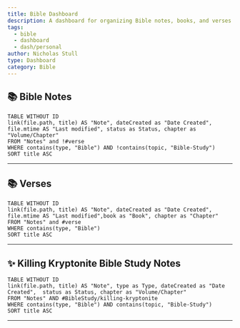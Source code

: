 ```yaml
---
title: Bible Dashboard
description: A dashboard for organizing Bible notes, books, and verses.
tags:
  - bible
  - dashboard
  - dash/personal
author: Nicholas Stull
type: Dashboard
category: Bible
---
```

## 📚 **Bible Notes**

```dataview
TABLE WITHOUT ID  
link(file.path, title) AS "Note", dateCreated as "Date Created", file.mtime AS "Last modified", status as Status, chapter as "Volume/Chapter"
FROM "Notes" and !#verse
WHERE contains(type, "Bible") AND !contains(topic, "Bible-Study") 
SORT title ASC
```
---
## 📚 **Verses**

```dataview
TABLE WITHOUT ID  
link(file.path, title) AS "Note", dateCreated as "Date Created", file.mtime AS "Last modified",book as "Book", chapter as "Chapter"
FROM "Notes" and #verse 
WHERE contains(type, "Bible")
SORT title ASC
```

---
## ✨ **Killing Kryptonite Bible Study Notes**

```dataview
TABLE WITHOUT ID  
link(file.path, title) AS "Note", type as Type, dateCreated as "Date Created",  status as Status, chapter as "Volume/Chapter"
FROM "Notes" AND #BibleStudy/killing-kryptonite 
WHERE contains(type, "Bible") AND contains(topic, "Bible-Study")
SORT title ASC
```
---